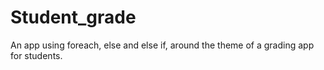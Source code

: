 # Student_grade
An app using foreach, else and else if, around the theme of a grading app for students. 
